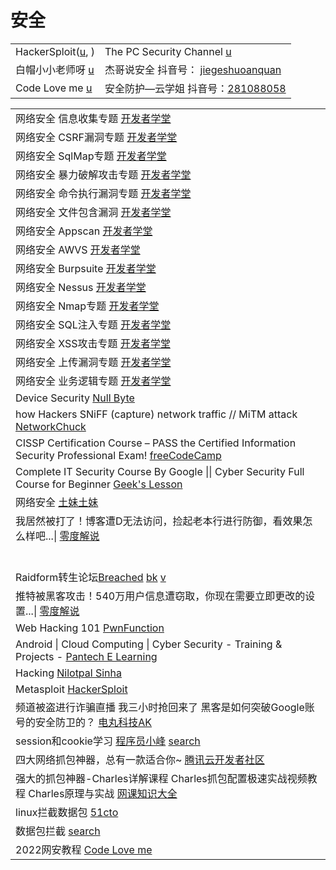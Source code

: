 # 安全

|                                                                                   |                                                                                                                                        |
| --------------------------------------------------------------------------------- | -------------------------------------------------------------------------------------------------------------------------------------- |
| HackerSploit([u](https://www.youtube.com/c/HackerSploit/playlists), )             | The PC Security Channel [u](https://www.youtube.com/c/thepcsecuritychannel/playlists)                                                  |
| 白帽小小老师呀 [u](https://www.youtube.com/channel/UCqpqqy8k41\_nOXnJ0b-\_5Uw/playlists) | 杰哥说安全 抖音号： [jiegeshuoanquan](https://www.douyin.com/user/MS4wLjABAAAA7Ttkvbtj39tpCoqQpHHnAPHLTgtumCAPK44vtHQYRpmMSdO2TjbAUCs8gEbYYwPS) |
| Code Love me [u](https://www.youtube.com/@codeloveme5538)                         | 安全防护—云学姐 抖音号：[281088058](https://www.douyin.com/user/MS4wLjABAAAAa-5XO5sbAOQlUc9uMocHOEio4I5dnTSCFB-7AxV7r6Y)                          |

|                                                                                                                                                                                                                                                                                                                                                                                                                                                                                                                                                                                                          |
| -------------------------------------------------------------------------------------------------------------------------------------------------------------------------------------------------------------------------------------------------------------------------------------------------------------------------------------------------------------------------------------------------------------------------------------------------------------------------------------------------------------------------------------------------------------------------------------------------------- |
| 网络安全 信息收集专题 [开发者学堂](https://www.youtube.com/playlist?list=PLGmd9-PCMLhYJR-fiOKmkAX9OPWsZDNXJ)                                                                                                                                                                                                                                                                                                                                                                                                                                                                                                            |
| 网络安全 CSRF漏洞专题 [开发者学堂](https://www.youtube.com/playlist?list=PLGmd9-PCMLhbWQD8ZNdMUDq30DAhAZSCu)                                                                                                                                                                                                                                                                                                                                                                                                                                                                                                          |
| 网络安全 SqlMap专题 [开发者学堂](https://www.youtube.com/playlist?list=PLGmd9-PCMLhbcKMJYdV1QE6ecj84tUxi0)                                                                                                                                                                                                                                                                                                                                                                                                                                                                                                          |
| 网络安全 暴力破解攻击专题 [开发者学堂](https://www.youtube.com/playlist?list=PLGmd9-PCMLhYflkaW56JEZ\_UUhKQUUJG2)                                                                                                                                                                                                                                                                                                                                                                                                                                                                                                         |
| 网络安全 命令执行漏洞专题 [开发者学堂](https://www.youtube.com/playlist?list=PLGmd9-PCMLhZGatHaiKFy3lqxv9xLM7OJ)                                                                                                                                                                                                                                                                                                                                                                                                                                                                                                          |
| 网络安全 文件包含漏洞 [开发者学堂](https://www.youtube.com/playlist?list=PLGmd9-PCMLhaYieToRIqXmX3UfylNIak0)                                                                                                                                                                                                                                                                                                                                                                                                                                                                                                            |
| 网络安全 Appscan [开发者学堂](https://www.youtube.com/playlist?list=PLGmd9-PCMLhYEjOHRkvVhRqn296etAeUC)                                                                                                                                                                                                                                                                                                                                                                                                                                                                                                           |
| 网络安全 AWVS [开发者学堂](https://www.youtube.com/playlist?list=PLGmd9-PCMLhaRKsbv2bw0xW-UjBe6JKWi)                                                                                                                                                                                                                                                                                                                                                                                                                                                                                                              |
| 网络安全 Burpsuite [开发者学堂](https://www.youtube.com/playlist?list=PLGmd9-PCMLhbp24I-ksKsdHtYrXTsUqIa)                                                                                                                                                                                                                                                                                                                                                                                                                                                                                                         |
| 网络安全 Nessus [开发者学堂](https://www.youtube.com/playlist?list=PLGmd9-PCMLhaIqNxZBYJca8giZdm\_u1pe)                                                                                                                                                                                                                                                                                                                                                                                                                                                                                                           |
| 网络安全 Nmap专题 [开发者学堂](https://www.youtube.com/playlist?list=PLGmd9-PCMLhbKWaZoZ83Lq6xa0TK\_XslC)                                                                                                                                                                                                                                                                                                                                                                                                                                                                                                           |
| 网络安全 SQL注入专题 [开发者学堂](https://www.youtube.com/playlist?list=PLGmd9-PCMLhbektcoFGW7VJ9huFMm9JMt)                                                                                                                                                                                                                                                                                                                                                                                                                                                                                                           |
| 网络安全 XSS攻击专题 [开发者学堂](https://www.youtube.com/playlist?list=PLGmd9-PCMLhapNd5PvM6OGogX3x61fDwQ)                                                                                                                                                                                                                                                                                                                                                                                                                                                                                                           |
| 网络安全 上传漏洞专题 [开发者学堂](https://www.youtube.com/playlist?list=PLGmd9-PCMLhapOQ4ypGSU3EfPxOe5lRM1)                                                                                                                                                                                                                                                                                                                                                                                                                                                                                                            |
| 网络安全 业务逻辑专题 [开发者学堂](https://www.youtube.com/playlist?list=PLGmd9-PCMLhaeC1bf85b3fG2Yu-JRY2aE)                                                                                                                                                                                                                                                                                                                                                                                                                                                                                                            |
| Device Security [Null Byte](https://www.youtube.com/playlist?list=PL4zzNO1AFRUl0qgcS61Z0imQfiRAMxCt0)                                                                                                                                                                                                                                                                                                                                                                                                                                                                                                    |
| how Hackers SNiFF (capture) network traffic // MiTM attack [NetworkChuck](https://www.youtube.com/watch?v=-rSqbgI7oZM)                                                                                                                                                                                                                                                                                                                                                                                                                                                                                   |
| CISSP Certification Course – PASS the Certified Information Security Professional Exam! [freeCodeCamp](https://www.youtube.com/watch?v=M1\_v5HBVHWo)                                                                                                                                                                                                                                                                                                                                                                                                                                                     |
| Complete IT Security Course By Google \|\| Cyber Security Full Course for Beginner [Geek's Lesson](https://www.youtube.com/watch?v=6MYF6Zo6i6A)                                                                                                                                                                                                                                                                                                                                                                                                                                                          |
| 网络安全 [土妹土妹](https://www.youtube.com/playlist?list=PLeRPcJf8vjt0pbMX4pnEbTzcId23psvFY)                                                                                                                                                                                                                                                                                                                                                                                                                                                                                                                    |
| 我居然被打了！博客遭D无法访问，捡起老本行进行防御，看效果怎么样吧...\| [零度解说](https://www.youtube.com/watch?v=z6SeygIC7rg)                                                                                                                                                                                                                                                                                                                                                                                                                                                                                                               |
|                                                                                                                                                                                                                                                                                                                                                                                                                                                                                                                                                                                                          |
|                                                                                                                                                                                                                                                                                                                                                                                                                                                                                                                                                                                                          |
|                                                                                                                                                                                                                                                                                                                                                                                                                                                                                                                                                                                                          |
|                                                                                                                                                                                                                                                                                                                                                                                                                                                                                                                                                                                                          |
|                                                                                                                                                                                                                                                                                                                                                                                                                                                                                                                                                                                                          |
|                                                                                                                                                                                                                                                                                                                                                                                                                                                                                                                                                                                                          |
| Raidform转生论坛[Breached](https://breached.to/) [bk](https://breached.to/Thread-Selling-2022-SHGA-Shanghai-Gov-National-Police-database) [v](https://www.youtube.com/watch?v=fa6yGq-Qv98)                                                                                                                                                                                                                                                                                                                                                                                                                   |
| 推特被黑客攻击！540万用户信息遭窃取，你现在需要立即更改的设置...\| [零度解说](https://www.youtube.com/watch?v=nKeUruBuIgE)                                                                                                                                                                                                                                                                                                                                                                                                                                                                                                                |
| Web Hacking 101 [PwnFunction](https://www.youtube.com/playlist?list=PLI\_rLWXMqpSl\_TqX9bbisW-d7tDqcVvOJ)                                                                                                                                                                                                                                                                                                                                                                                                                                                                                                |
| Android \| Cloud Computing \| Cyber Security - Training & Projects - [Pantech E Learning](https://www.youtube.com/playlist?list=PLMVm21xCcvZeA5lBXNmVSHIEx12YBl6b1)                                                                                                                                                                                                                                                                                                                                                                                                                                      |
| Hacking [Nilotpal Sinha](https://www.youtube.com/playlist?list=PL7pHMzBbqW092E3-20m5NOJKRr4aBxXfw)                                                                                                                                                                                                                                                                                                                                                                                                                                                                                                       |
| Metasploit [HackerSploit](https://www.youtube.com/playlist?list=PLBf0hzazHTGN31ZPTzBbk70bohTYT7HSm)                                                                                                                                                                                                                                                                                                                                                                                                                                                                                                      |
| 频道被盗进行诈骗直播 我三小时抢回来了 黑客是如何突破Google账号的安全防卫的？ [电丸科技AK](https://www.youtube.com/watch?v=CB7m8-VMKzw)                                                                                                                                                                                                                                                                                                                                                                                                                                                                                                         |
| session和cookie学习 [程序员小峰](https://zhuanlan.zhihu.com/p/109949880) [search](https://www.google.com/search?q=Session+Cookie+%E5%AD%A6%E4%B9%A0\&sxsrf=ALiCzsYsbBBBuSWeoCt0weg5QfRt6qUjPQ%3A1661014888536\&source=hp\&ei=aBMBY7SIHtHVmAXEyb6oCA\&iflsig=AJiK0e8AAAAAYwEheCjXdygM\_UW8f8WWfuh8kqkcNDJf\&ved=0ahUKEwi03JTT8tX5AhXRKqYKHcSkD4UQ4dUDCAc\&uact=5\&oq=Session+Cookie+%E5%AD%A6%E4%B9%A0\&gs\_lcp=Cgdnd3Mtd2l6EAMyBQgAEMsBMgUIABDLATIFCAAQywEyBQgAEMsBMgUIABCABDIFCAAQgAQyBQgAEIAEMgUIABCABDIFCAAQgAQyBQgAEIAEOgcIIxDqAhAnUOIBWP1TYL5VaANwAHgAgAH1AYgBzgOSAQMyLTKYAQCgAQKgAQGwAQo\&sclient=gws-wiz) |
| 四大网络抓包神器，总有一款适合你\~ [腾讯云开发者社区](https://cloud.tencent.com/developer/article/1506253)                                                                                                                                                                                                                                                                                                                                                                                                                                                                                                                       |
| 强大的抓包神器-Charles详解课程 Charles抓包配置极速实战视频教程 Charles原理与实战 [网课知识大全](https://www.youtube.com/playlist?list=PLhXu26RzZZTxDdlsMDdXZky7DBF3BPXV6)                                                                                                                                                                                                                                                                                                                                                                                                                                                                  |
| linux拦截数据包 [51cto](https://blog.51cto.com/topic/linuxlanjieshujubao.html)                                                                                                                                                                                                                                                                                                                                                                                                                                                                                                                                |
| 数据包拦截 [search](https://www.google.com/search?q=%E6%95%B0%E6%8D%AE%E5%8C%85%E6%8B%A6%E6%88%AA\&sxsrf=ALiCzsafoH4a1oUWZfFIFS9rMbHLkAXJHg%3A1661014383841\&source=hp\&ei=bxEBY7GVMcqZr7wPg\_e8yAI\&iflsig=AJiK0e8AAAAAYwEff999us\_s4ydYkmYw3eL6scO9iEKo\&ved=0ahUKEwjxiMHi8NX5AhXKzIsBHYM7DykQ4dUDCAc\&uact=5\&oq=%E6%95%B0%E6%8D%AE%E5%8C%85%E6%8B%A6%E6%88%AA\&gs\_lcp=Cgdnd3Mtd2l6EAMyBwgjEOoCECcyBwgjEOoCECcyBwgjEOoCECcyBwgjEOoCECcyBwgjEOoCECcyBwgjEOoCECcyBwgjEOoCECcyBwgjEOoCECcyBwgjEOoCECcyBwgjEOoCECdQxhlY\_ThgnztoAXAAeACAAQCIAQCSAQCYAQCgAQGwAQo\&sclient=gws-wiz)                             |
| 2022网安教程 [Code Love me](https://www.youtube.com/playlist?list=PLLjM7AMDmJzgEsj0idVCYq0j1junYgefT)                                                                                                                                                                                                                                                                                                                                                                                                                                                                                                        |
